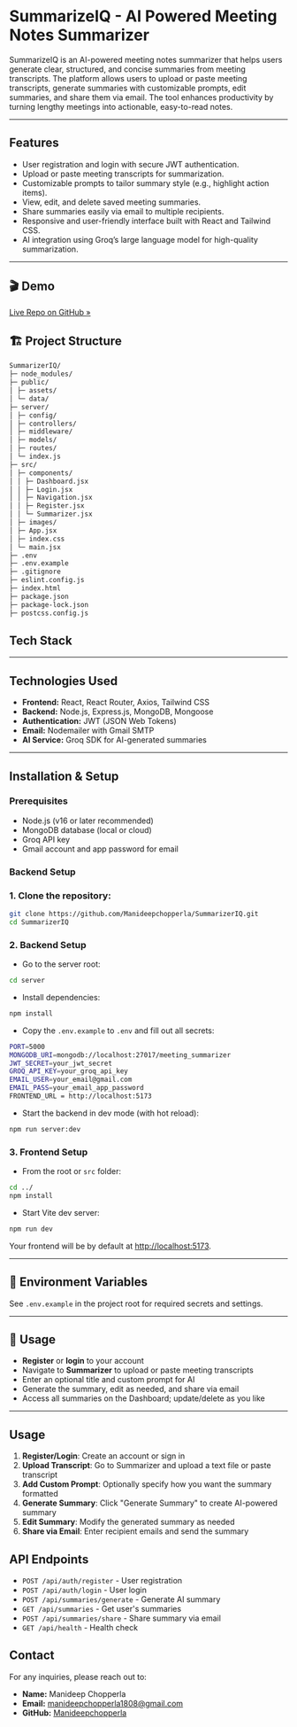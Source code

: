 # SummarizeIQ - AI Powered Meeting Notes Summarizer

SummarizeIQ is an AI-powered meeting notes summarizer that helps users generate clear, structured, and concise summaries from meeting transcripts. The platform allows users to upload or paste meeting transcripts, generate summaries with customizable prompts, edit summaries, and share them via email. The tool enhances productivity by turning lengthy meetings into actionable, easy-to-read notes.

---

## Features

- User registration and login with secure JWT authentication.
- Upload or paste meeting transcripts for summarization.
- Customizable prompts to tailor summary style (e.g., highlight action items).
- View, edit, and delete saved meeting summaries.
- Share summaries easily via email to multiple recipients.
- Responsive and user-friendly interface built with React and Tailwind CSS.
- AI integration using Groq’s large language model for high-quality summarization.

---

## 🎬 Demo

[Live Repo on GitHub »](https://github.com/Manideepchopperla/SummarizerIQ)

## 🏗️ Project Structure
```bash
SummarizerIQ/
├─ node_modules/
├─ public/
│ ├─ assets/
│ └─ data/
├─ server/
│ ├─ config/
│ ├─ controllers/
│ ├─ middleware/
│ ├─ models/
│ ├─ routes/
│ └─ index.js
├─ src/
│ ├─ components/
│ │ ├─ Dashboard.jsx
│ │ ├─ Login.jsx
│ │ ├─ Navigation.jsx
│ │ ├─ Register.jsx
│ │ └─ Summarizer.jsx
│ ├─ images/
│ ├─ App.jsx
│ ├─ index.css
│ └─ main.jsx
├─ .env
├─ .env.example
├─ .gitignore
├─ eslint.config.js
├─ index.html
├─ package.json
├─ package-lock.json
├─ postcss.config.js
```

## Tech Stack

---

## Technologies Used

- **Frontend:** React, React Router, Axios, Tailwind CSS
- **Backend:** Node.js, Express.js, MongoDB, Mongoose
- **Authentication:** JWT (JSON Web Tokens)
- **Email:** Nodemailer with Gmail SMTP
- **AI Service:** Groq SDK for AI-generated summaries

---
## Installation & Setup

### Prerequisites

- Node.js (v16 or later recommended)
- MongoDB database (local or cloud)
- Groq API key
- Gmail account and app password for email

### Backend Setup

### 1. Clone the repository:
```bash
git clone https://github.com/Manideepchopperla/SummarizerIQ.git
cd SummarizerIQ
```
### 2. **Backend Setup**

- Go to the server root:
```bash
cd server
```
- Install dependencies:
```bash
npm install
```
- Copy the `.env.example` to `.env` and fill out all secrets:
```bash
PORT=5000
MONGODB_URI=mongodb://localhost:27017/meeting_summarizer
JWT_SECRET=your_jwt_secret
GROQ_API_KEY=your_groq_api_key
EMAIL_USER=your_email@gmail.com
EMAIL_PASS=your_email_app_password
FRONTEND_URL = http://localhost:5173
```
- Start the backend in dev mode (with hot reload):
```bash
npm run server:dev
```


### 3. **Frontend Setup**

- From the root or `src` folder:
```bash
cd ../
npm install
```

- Start Vite dev server:

```bash
npm run dev
```
Your frontend will be by default at [http://localhost:5173](http://localhost:5173).

---

## 🔑 Environment Variables

See `.env.example` in the project root for required secrets and settings.

---

## 📝 Usage

- **Register** or **login** to your account
- Navigate to **Summarizer** to upload or paste meeting transcripts
- Enter an optional title and custom prompt for AI
- Generate the summary, edit as needed, and share via email
- Access all summaries on the Dashboard; update/delete as you like

---

## Usage

1. **Register/Login**: Create an account or sign in
2. **Upload Transcript**: Go to Summarizer and upload a text file or paste transcript
3. **Add Custom Prompt**: Optionally specify how you want the summary formatted
4. **Generate Summary**: Click "Generate Summary" to create AI-powered summary
5. **Edit Summary**: Modify the generated summary as needed
6. **Share via Email**: Enter recipient emails and send the summary

## API Endpoints

- `POST /api/auth/register` - User registration
- `POST /api/auth/login` - User login
- `POST /api/summaries/generate` - Generate AI summary
- `GET /api/summaries` - Get user's summaries
- `POST /api/summaries/share` - Share summary via email
- `GET /api/health` - Health check




## Contact

For any inquiries, please reach out to:

- **Name:** Manideep Chopperla
- **Email:** [manideepchopperla1808@gmail.com](mailto:manideepchopperla1808@gmail.com)
- **GitHub:** [Manideepchopperla](https://github.com/Manideepchopperla)
